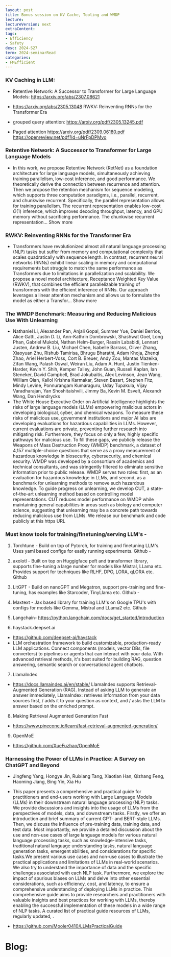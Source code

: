 ```yaml
---
layout: post
title: Bonus session on KV Cache, Tooling and WMDP   
lecture: 
lectureVersion: next
extraContent: 
tags:
- Efficiency
- Safety
desc: 2024-S27
term: 2024-seminarRead
categories:
- FMEfficient
---
```




### KV Caching in LLM: 

+ Retentive Network: A Successor to Transformer for Large Language Models: https://arxiv.org/abs/2307.08621

+ https://arxiv.org/abs/2305.13048 RWKV: Reinventing RNNs for the Transformer Era

+ grouped query attention: https://arxiv.org/pdf/2305.13245.pdf
+ Paged attention https://arxiv.org/pdf/2309.06180.pdf
https://openreview.net/pdf?id=uNrFpDPMyo


### Retentive Network: A Successor to Transformer for Large Language Models
+ In this work, we propose Retentive Network (RetNet) as a foundation architecture for large language models, simultaneously achieving training parallelism, low-cost inference, and good performance. We theoretically derive the connection between recurrence and attention. Then we propose the retention mechanism for sequence modeling, which supports three computation paradigms, i.e., parallel, recurrent, and chunkwise recurrent. Specifically, the parallel representation allows for training parallelism. The recurrent representation enables low-cost $O(1)$ inference, which improves decoding throughput, latency, and GPU memory without sacrificing performance. The chunkwise recurrent representation… Show more


### RWKV: Reinventing RNNs for the Transformer Era
+ Transformers have revolutionized almost all natural language processing (NLP) tasks but suffer from memory and computational complexity that scales quadratically with sequence length. In contrast, recurrent neural networks (RNNs) exhibit linear scaling in memory and computational requirements but struggle to match the same performance as Transformers due to limitations in parallelization and scalability. We propose a novel model architecture, Receptance Weighted Key Value (RWKV), that combines the efficient parallelizable training of transformers with the efficient inference of RNNs.
Our approach leverages a linear attention mechanism and allows us to formulate the model as either a Transfor… Show more


### The WMDP Benchmark: Measuring and Reducing Malicious Use With Unlearning
+ Nathaniel Li, Alexander Pan, Anjali Gopal, Summer Yue, Daniel Berrios, Alice Gatti, Justin D. Li, Ann-Kathrin Dombrowski, Shashwat Goel, Long Phan, Gabriel Mukobi, Nathan Helm-Burger, Rassin Lababidi, Lennart Justen, Andrew B. Liu, Michael Chen, Isabelle Barrass, Oliver Zhang, Xiaoyuan Zhu, Rishub Tamirisa, Bhrugu Bharathi, Adam Khoja, Zhenqi Zhao, Ariel Herbert-Voss, Cort B. Breuer, Andy Zou, Mantas Mazeika, Zifan Wang, Palash Oswal, Weiran Liu, Adam A. Hunt, Justin Tienken-Harder, Kevin Y. Shih, Kemper Talley, John Guan, Russell Kaplan, Ian Steneker, David Campbell, Brad Jokubaitis, Alex Levinson, Jean Wang, William Qian, Kallol Krishna Karmakar, Steven Basart, Stephen Fitz, Mindy Levine, Ponnurangam Kumaraguru, Uday Tupakula, Vijay Varadharajan, Yan Shoshitaishvili, Jimmy Ba, Kevin M. Esvelt, Alexandr Wang, Dan Hendrycks
+ The White House Executive Order on Artificial Intelligence highlights the risks of large language models (LLMs) empowering malicious actors in developing biological, cyber, and chemical weapons. To measure these risks of malicious use, government institutions and major AI labs are developing evaluations for hazardous capabilities in LLMs. However, current evaluations are private, preventing further research into mitigating risk. Furthermore, they focus on only a few, highly specific pathways for malicious use. To fill these gaps, we publicly release the Weapons of Mass Destruction Proxy (WMDP) benchmark, a dataset of 4,157 multiple-choice questions that serve as a proxy measurement of hazardous knowledge in biosecurity, cybersecurity, and chemical security. WMDP was developed by a consortium of academics and technical consultants, and was stringently filtered to eliminate sensitive information prior to public release. WMDP serves two roles: first, as an evaluation for hazardous knowledge in LLMs, and second, as a benchmark for unlearning methods to remove such hazardous knowledge. To guide progress on unlearning, we develop CUT, a state-of-the-art unlearning method based on controlling model representations. CUT reduces model performance on WMDP while maintaining general capabilities in areas such as biology and computer science, suggesting that unlearning may be a concrete path towards reducing malicious use from LLMs. We release our benchmark and code publicly at this https URL



### Must know tools for training/finetuning/serving LLM's - 
1. Torchtune - Build on top of Pytorch, for training and finetuning LLM's. Uses yaml based configs for easily running experiments. Github - 

2. axolotl - Built on top on Huggigface peft and transformer library, supports fine-tuning a large number for models like Mistral, LLama etc. Provides support for techniques like RLHF, DPO, LORA, qLORA etc. Github 

3. LitGPT - Build on nanoGPT and Megatron, support pre-training and fine-tuning, has examples like Starcoder, TinyLlama etc. Github - 

4. Maxtext - Jax based library for training LLM's on Google TPU's with configs for models like Gemma, Mistral and LLama2 etc. Github 

5. Langchain- https://python.langchain.com/docs/get_started/introduction

6. haystack.deepset.ai
+ https://github.com/deepset-ai/haystack
+ LLM orchestration framework to build customizable, production-ready LLM applications. Connect components (models, vector DBs, file converters) to pipelines or agents that can interact with your data. With advanced retrieval methods, it's best suited for building RAG, question answering, semantic search or conversational agent chatbots.


7. LlamaIndex  
  + https://docs.llamaindex.ai/en/stable/
  LlamaIndex supports Retrieval-Augmented Generation (RAG). Instead of asking LLM to generate an answer immediately, LlamaIndex:
 retrieves information from your data sources first, / adds it to your question as context, and / asks the LLM to answer based on the enriched prompt.


8. Making Retrieval Augmented Generation Fast
  + https://www.pinecone.io/learn/fast-retrieval-augmented-generation/


9. OpenMoE
  + https://github.com/XueFuzhao/OpenMoE





### Harnessing the Power of LLMs in Practice: A Survey on ChatGPT and Beyond
+ Jingfeng Yang, Hongye Jin, Ruixiang Tang, Xiaotian Han, Qizhang Feng, Haoming Jiang, Bing Yin, Xia Hu
+ This paper presents a comprehensive and practical guide for practitioners and end-users working with Large Language Models (LLMs) in their downstream natural language processing (NLP) tasks. We provide discussions and insights into the usage of LLMs from the perspectives of models, data, and downstream tasks. Firstly, we offer an introduction and brief summary of current GPT- and BERT-style LLMs. Then, we discuss the influence of pre-training data, training data, and test data. Most importantly, we provide a detailed discussion about the use and non-use cases of large language models for various natural language processing tasks, such as knowledge-intensive tasks, traditional natural language understanding tasks, natural language generation tasks, emergent abilities, and considerations for specific tasks.We present various use cases and non-use cases to illustrate the practical applications and limitations of LLMs in real-world scenarios. We also try to understand the importance of data and the specific challenges associated with each NLP task. Furthermore, we explore the impact of spurious biases on LLMs and delve into other essential considerations, such as efficiency, cost, and latency, to ensure a comprehensive understanding of deploying LLMs in practice. This comprehensive guide aims to provide researchers and practitioners with valuable insights and best practices for working with LLMs, thereby enabling the successful implementation of these models in a wide range of NLP tasks. A curated list of practical guide resources of LLMs, regularly updated, .

+ https://github.com/Mooler0410/LLMsPracticalGuide 



<!--excerpt.start-->


# Blog: 




